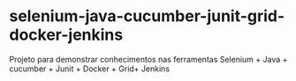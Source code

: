 # selenium-java-cucumber-junit-grid-docker-jenkins
Projeto para demonstrar conhecimentos nas ferramentas Selenium + Java + cucumber + Junit + Docker + Grid+ Jenkins
